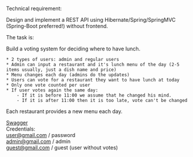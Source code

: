 Technical requirement:

Design and implement a REST API using Hibernate/Spring/SpringMVC (Spring-Boot preferred!) without frontend.

The task is:

Build a voting system for deciding where to have lunch.

    * 2 types of users: admin and regular users
    * Admin can input a restaurant and it's lunch menu of the day (2-5 items usually, just a dish name and price)
    * Menu changes each day (admins do the updates)
    * Users can vote for a restaurant they want to have lunch at today
    * Only one vote counted per user
    * If user votes again the same day:
        - If it is before 11:00 we assume that he changed his mind.
        - If it is after 11:00 then it is too late, vote can't be changed

Each restaurant provides a new menu each day.

<a href="http://localhost:8080/">Swagger</a><br>
Credentials:<br>
user@gmail.com / password<br>
admin@gmail.com / admin<br>
guest@gmail.com / guest (user without votes)
